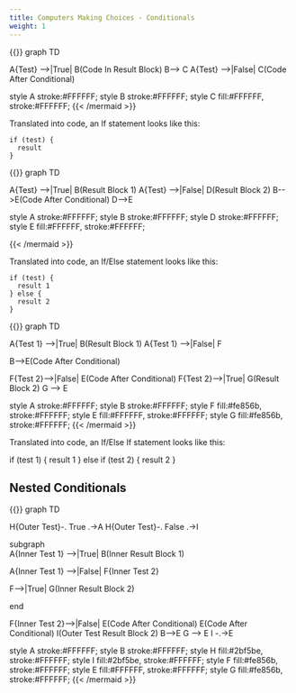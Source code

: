 ```yaml
---
title: Computers Making Choices - Conditionals
weight: 1
---
```

{{<mermaid align="center">}}
graph TD

A{Test} -->|True| B(Code In Result Block)
B--> C
A{Test} -->|False| C(Code After Conditional)

style A  stroke:#FFFFFF;
style B stroke:#FFFFFF;
style C fill:#FFFFFF, stroke:#FFFFFF;
{{< /mermaid >}}

Translated into code, an If statement looks like this:

```
if (test) {
  result
}
```

{{<mermaid align="center">}}
graph TD

A{Test} -->|True| B(Result Block 1)
A{Test} -->|False| D(Result Block 2)
B-->E(Code After Conditional)
D-->E

style A  stroke:#FFFFFF;
style B  stroke:#FFFFFF;
style D  stroke:#FFFFFF;
style E fill:#FFFFFF, stroke:#FFFFFF;

{{< /mermaid >}}

Translated into code, an If/Else statement looks like this:

```
if (test) {
  result 1
} else {
  result 2
}
```

{{<mermaid align="center">}}
graph TD

A{Test 1} -->|True| B(Result Block 1)
A{Test 1} -->|False| F

B-->E(Code After Conditional)

F{Test 2}-->|False| E(Code After Conditional)
F{Test 2}-->|True| G(Result Block 2)
G --> E

style A  stroke:#FFFFFF;
style B stroke:#FFFFFF;
style F fill:#fe856b, stroke:#FFFFFF;
style E fill:#FFFFFF, stroke:#FFFFFF;
style G fill:#fe856b, stroke:#FFFFFF;
{{< /mermaid >}}

Translated into code, an If/Else If statement looks like this:

if (test 1) {
  result 1
} else if (test 2) {
  result 2
}



## Nested Conditionals

{{<mermaid align="center">}}
graph TD 

H{Outer Test}-. True  .->A
H{Outer Test}-. False  .->I


subgraph    
A{Inner Test 1} -->|True| B(Inner Result Block 1)

A{Inner Test 1} -->|False| F{Inner Test 2}




F-->|True| G(Inner Result Block 2)

end

F{Inner Test 2}-->|False| E(Code After Conditional)
E(Code After Conditional)
I(Outer Test Result Block 2)
B-->E
G --> E
I -.->E

style A  stroke:#FFFFFF;
style B stroke:#FFFFFF;
style H fill:#2bf5be, stroke:#FFFFFF;
style I fill:#2bf5be, stroke:#FFFFFF;
style F fill:#fe856b, stroke:#FFFFFF;
style E fill:#FFFFFF, stroke:#FFFFFF;
style G fill:#fe856b, stroke:#FFFFFF;
{{< /mermaid >}}

